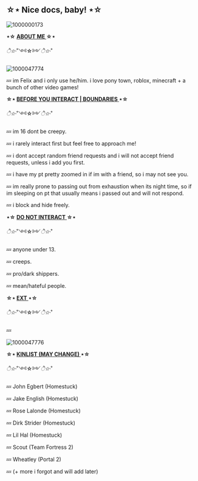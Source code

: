 ## **☆⋆ Nice docs, baby! ⋆☆**

![1000000173](https://github.com/user-attachments/assets/95cca0ea-082a-4010-9305-b470eb21cb95)

**⋆☆ <ins> ABOUT ME </ins> ☆⋆**

*ੈ✩‧*˚༺☆༻*ੈ✩‧*˚

![1000047774](https://github.com/user-attachments/assets/6d3c50a3-2e20-46fd-b98c-f3f9c0ddd869)


💤 im Felix and i only use he/him. i love pony town, roblox, minecraft + a bunch of other video games!

**☆⋆ <ins> BEFORE YOU INTERACT | BOUNDARIES </ins> ⋆☆**

*ੈ✩‧*˚༺☆༻*ੈ✩‧*˚

💤 im 16 dont be creepy.

💤 i rarely interact first but feel free to approach me! 

💤 i dont accept random friend requests and i will not accept friend requests, unless i add you first.

💤 i have my pt pretty zoomed in if im with a friend, so i may not see you.

💤 im really prone to passing out from exhaustion when its night time, so if im sleeping on pt that usually means i passed out and will not respond. 

💤 i block and hide freely.

**⋆☆ <ins> DO NOT INTERACT </ins> ☆⋆**

*ੈ✩‧*˚༺☆༻*ੈ✩‧*˚

💤 anyone under 13.

💤 creeps. 

💤 pro/dark shippers.

💤 mean/hateful people.

 **☆⋆ <ins> EXT </ins> ⋆☆**

*ੈ✩‧*˚༺☆༻*ੈ✩‧*˚

💤

![1000047776](https://github.com/user-attachments/assets/882e7253-695c-4899-9b24-19a6a7c534ef)

**☆⋆ <ins> KINLIST (MAY CHANGE) </ins> ⋆☆**

*ੈ✩‧*˚༺☆༻*ੈ✩‧*˚

💤 John Egbert (Homestuck)

💤 Jake English (Homestuck)

💤 Rose Lalonde (Homestuck)

💤 Dirk Strider (Homestuck)

💤 Lil Hal (Homestuck)

💤 Scout (Team Fortress 2)

💤 Wheatley (Portal 2)

💤 (+ more i forgot and will add later)
